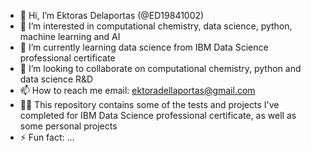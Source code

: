- 👋 Hi, I’m Ektoras Delaportas  (@ED19841002)
- 👀 I’m interested in computational chemistry, data science, python, machine learning and AI
- 🌱 I’m currently learning data science from IBM Data Science professional certificate
- 💞️ I’m looking to collaborate on computational chemistry, python and data science R&D
- 📫 How to reach me email: ektoradellaportas@gmail.com
- 👨‍💻 This repository contains some of the tests and projects I've completed for IBM Data Science professional certificate, as well as some personal projects
- ⚡ Fun fact: ...

<!---
ED19841002/ED19841002 is a ✨ special ✨ repository because its `README.md` (this file) appears on your GitHub profile.
You can click the Preview link to take a look at your changes.
--->
